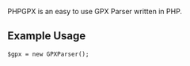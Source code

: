 PHPGPX is an easy to use GPX Parser written in PHP.

## Example Usage

    $gpx = new GPXParser();

